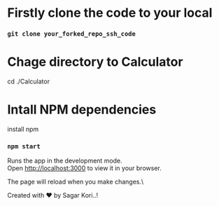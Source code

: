 # Firstly clone the code to your local

### `git clone your_forked_repo_ssh_code`

# Chage directory to Calculator
cd ./Calculator

# Intall NPM dependencies

install npm

### `npm start`

Runs the app in the development mode.\
Open [http://localhost:3000](http://localhost:3000) to view it in your browser.

The page will reload when you make changes.\




Created with ❤️ by Sagar Kori..!
